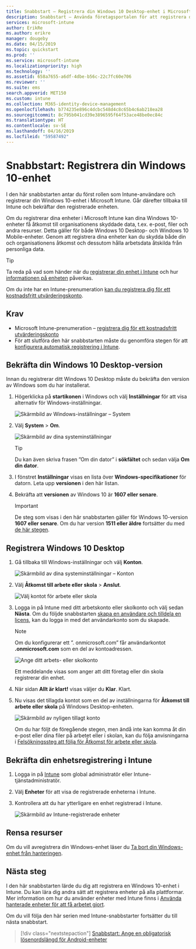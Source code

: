 ```yaml
---
title: Snabbstart – Registrera din Windows 10 Desktop-enhet i Microsoft Intune
description: Snabbstart – Använda företagsportalen för att registrera din Windows 10 Desktop-enhet i Microsoft Intune.
services: microsoft-intune
author: ErikRe
ms.author: erikre
manager: dougeby
ms.date: 04/15/2019
ms.topic: quickstart
ms.prod: ''
ms.service: microsoft-intune
ms.localizationpriority: high
ms.technology: ''
ms.assetid: 658a7655-a6df-4dbe-b56c-22c7fc60e706
ms.reviewer: ''
ms.suite: ems
search.appverid: MET150
ms.custom: intune
ms.collection: M365-identity-device-management
ms.openlocfilehash: b774235e896c4dcbc548d4c8c65b4c6ab218ea28
ms.sourcegitcommit: 8c795b041cd39e3896595f64f53ace48be0ec84c
ms.translationtype: HT
ms.contentlocale: sv-SE
ms.lasthandoff: 04/16/2019
ms.locfileid: "59587492"
---
```

# <a name="quickstart-enroll-your-windows-10-device"></a>Snabbstart: Registrera din Windows 10-enhet

I den här snabbstarten antar du först rollen som Intune-användare och registrerar din Windows 10-enhet i Microsoft Intune. Går därefter tillbaka till Intune och bekräftar den registrerade enheten.

Om du registrerar dina enheter i Microsoft Intune kan dina Windows 10-enheter få åtkomst till organisationens skyddade data, t.ex. e-post, filer och andra resurser. Detta gäller för både Windows 10 Desktop- och Windows 10 Mobile-enheter. Genom att registrera dina enheter kan du skydda både din och organisationens åtkomst och dessutom hålla arbetsdata åtskilda från personliga data.

> [!TIP]
> Ta reda på vad som händer när du [registrerar din enhet i Intune](/intune-user-help/what-happens-if-you-install-the-company-portal-app-and-enroll-your-device-in-intune-windows) och hur [informationen på enheten](/intune-user-help/what-info-can-your-company-see-when-you-enroll-your-device-in-intune) påverkas.

Om du inte har en Intune-prenumeration [kan du registrera dig för ett kostnadsfritt utvärderingskonto](free-trial-sign-up.md).

## <a name="prerequisites"></a>Krav

- Microsoft Intune-prenumeration – [registrera dig för ett kostnadsfritt utvärderingskonto](free-trial-sign-up.md)
- För att slutföra den här snabbstarten måste du genomföra stegen för att [konfigurera automatisk registrering i Intune](quickstart-setup-auto-enrollment.md).

## <a name="confirm-your-windows-10-desktop-version"></a>Bekräfta din Windows 10 Desktop-version

Innan du registrerar ditt Windows 10 Desktop måste du bekräfta den version av Windows som du har installerat.

1. Högerklicka på **startikonen** i Windows och välj **Inställningar** för att visa alternativ för Windows-inställningar.

   ![Skärmbild av Windows-inställningar – System](media/quickstart-enroll-windows-device/quickstart-enroll-windows-device-01.png)

2. Välj **System** > **Om**. 

   ![Skärmbild av dina systeminställningar](media/quickstart-enroll-windows-device/quickstart-enroll-windows-device-02.png)

    > [!TIP]
    > Du kan även skriva frasen ”Om din dator” i **sökfältet** och sedan välja **Om din dator**.

3. I fönstret **Inställningar** visas en lista över **Windows-specifikationer** för datorn. Leta upp **versionen** i den här listan.

4. Bekräfta att **versionen** av Windows 10 är **1607 eller senare**.

    > [!IMPORTANT]
    > De steg som visas i den här snabbstarten gäller för Windows 10-version **1607 eller senare**. Om du har version **1511 eller äldre** fortsätter du med [de här stegen](/intune-user-help/enroll-windows-10-device).  

## <a name="enroll-windows-10-desktop"></a>Registrera Windows 10 Desktop

1. Gå tillbaka till Windows-inställningar och välj **Konton**.

   ![Skärmbild av dina systeminställningar – Konton](media/quickstart-enroll-windows-device/quickstart-enroll-windows-device-03.png)

2. Välj **Åtkomst till arbete eller skola** > **Anslut**.

    ![Välj kontot för arbete eller skola](media/quickstart-enroll-windows-device/quickstart-enroll-windows-device-04.png)

3. Logga in på Intune med ditt arbetskonto eller skolkonto och välj sedan **Nästa**. Om du följde snabbstarten [skapa en användare och tilldela en licens](quickstart-create-user.md), kan du logga in med det användarkonto som du skapade.

    > [!NOTE]
    > Om du konfigurerar ett ”. onmicrosoft.com” får användarkontot **.onmicrosoft.com** som en del av kontoadressen. 

   ![Ange ditt arbets- eller skolkonto](media/quickstart-enroll-windows-device/quickstart-enroll-windows-device-05.png)

    Ett meddelande visas som anger att ditt företag eller din skola registrerar din enhet.

4. När sidan **Allt är klart!** visas väljer du **Klar**. Klart.

5. Nu visas det tillagda kontot som en del av inställningarna för **Åtkomst till arbete eller skola** på Windows Desktop-enheten.

   ![Skärmbild av nyligen tillagt konto](media/quickstart-enroll-windows-device/quickstart-enroll-windows-device-06.png)

    Om du har följt de föregående stegen, men ändå inte kan komma åt din e-post eller dina filer på arbetet eller i skolan, kan du följa anvisningarna i [Felsökningssteg att följa för Åtkomst för arbete eller skola](/intune-user-help/troubleshoot-your-windows-10-device-windows#troubleshooting-steps-to-follow-if-you-see-access-work-or-school).

## <a name="confirm-your-device-enrollment-in-intune"></a>Bekräfta din enhetsregistrering i Intune

1. Logga in på [Intune](https://aka.ms/intuneportal) som global administratör eller Intune-tjänstadministratör.
2. Välj **Enheter** för att visa de registrerade enheterna i Intune.
3. Kontrollera att du har ytterligare en enhet registrerad i Intune.

   ![Skärmbild av Intune-registrerade enheter](media/quickstart-enroll-windows-device/quickstart-enroll-windows-device-07.png)

## <a name="clean-up-resources"></a>Rensa resurser

Om du vill avregistrera din Windows-enhet läser du [Ta bort din Windows-enhet från hanteringen](/intune-user-help/unenroll-your-device-from-intune-windows).

## <a name="next-steps"></a>Nästa steg

I den här snabbstarten lärde du dig att registrera en Windows 10-enhet i Intune. Du kan lära dig andra sätt att registrera enheter på alla plattformar. Mer information om hur du använder enheter med Intune finns i [Använda hanterade enheter för att få arbetet gjort](/intune-user-help/use-managed-devices-to-get-work-done).

Om du vill följa den här serien med Intune-snabbstarter fortsätter du till nästa snabbstart.

> [!div class="nextstepaction"]
> [Snabbstart: Ange en obligatorisk lösenordslängd för Android-enheter](quickstart-set-password-length-android.md)
